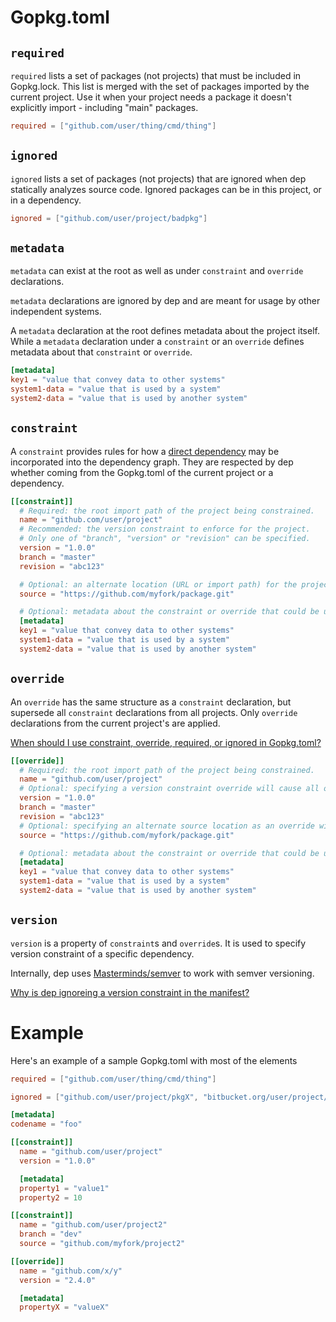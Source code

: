 # Gopkg.toml

## `required`
`required` lists a set of packages (not projects) that must be included in Gopkg.lock. This list is merged with the set of packages imported by the current project. Use it when your project needs a package it doesn't explicitly import - including "main" packages.
 ```toml
required = ["github.com/user/thing/cmd/thing"]
```

## `ignored`
`ignored` lists a set of packages (not projects) that are ignored when dep statically analyzes source code. Ignored packages can be in this project, or in a dependency.
```toml
ignored = ["github.com/user/project/badpkg"]
```

## `metadata`
`metadata` can exist at the root as well as under `constraint` and `override` declarations. 

`metadata` declarations are ignored by dep and are meant for usage by other independent systems.

A `metadata` declaration at the root defines metadata about the project itself. While a `metadata` declaration under a `constraint` or an `override` defines metadata about that `constraint` or `override`.
```toml
[metadata]
key1 = "value that convey data to other systems"
system1-data = "value that is used by a system"
system2-data = "value that is used by another system"
```

## `constraint`
A `constraint` provides rules for how a [direct dependency]((https://github.com/golang/dep/blob/master/FAQ.md#what-is-a-direct-or-transitive-dependency)) may be incorporated into the 
dependency graph. 
They are respected by dep whether coming from the Gopkg.toml of the current project or a dependency.
```toml
[[constraint]]
  # Required: the root import path of the project being constrained.
  name = "github.com/user/project"
  # Recommended: the version constraint to enforce for the project.
  # Only one of "branch", "version" or "revision" can be specified.
  version = "1.0.0"
  branch = "master"
  revision = "abc123"

  # Optional: an alternate location (URL or import path) for the project's source.
  source = "https://github.com/myfork/package.git"

  # Optional: metadata about the constraint or override that could be used by other independent systems
  [metadata]
  key1 = "value that convey data to other systems"
  system1-data = "value that is used by a system"
  system2-data = "value that is used by another system"
  ```

## `override`
An `override` has the same structure as a `constraint` declaration, but supersede all `constraint` declarations from all projects. Only `override` declarations from the current project's are applied.

 [When should I use constraint, override, required, or ignored in Gopkg.toml?](https://github.com/golang/dep/blob/master/FAQ.md#when-should-i-use-constraint-override-required-or-ignored-in-gopkgtoml)
```toml
[[override]]
  # Required: the root import path of the project being constrained.
  name = "github.com/user/project"
  # Optional: specifying a version constraint override will cause all other constraints on this project to be ignored; only the overridden constraint needs to be satisfied. Again, only one of "branch", "version" or "revision" can be specified.
  version = "1.0.0"
  branch = "master"
  revision = "abc123"
  # Optional: specifying an alternate source location as an override will enforce that the alternate location is used for that project, regardless of what source location any dependent projects specify.
  source = "https://github.com/myfork/package.git"

  # Optional: metadata about the constraint or override that could be used by other independent systems
  [metadata]
  key1 = "value that convey data to other systems"
  system1-data = "value that is used by a system"
  system2-data = "value that is used by another system"
```

## `version`

`version` is a property of `constraint`s and `override`s. It is used to specify
version constraint of a specific dependency.

Internally, dep uses [Masterminds/semver](https://github.com/Masterminds/semver)
to work with semver versioning.

[Why is dep ignoreing a version constraint in the manifest?](https://github.com/golang/dep/blob/master/FAQ.md#why-is-dep-ignoring-a-version-constraint-in-the-manifest)


# Example

Here's an example of a sample Gopkg.toml with most of the elements

```toml
required = ["github.com/user/thing/cmd/thing"]

ignored = ["github.com/user/project/pkgX", "bitbucket.org/user/project/pkgA/pkgY"]

[metadata]
codename = "foo"

[[constraint]]
  name = "github.com/user/project"
  version = "1.0.0"

  [metadata]
  property1 = "value1"
  property2 = 10

[[constraint]]
  name = "github.com/user/project2"
  branch = "dev"
  source = "github.com/myfork/project2"

[[override]]
  name = "github.com/x/y"
  version = "2.4.0"

  [metadata]
  propertyX = "valueX"
```
